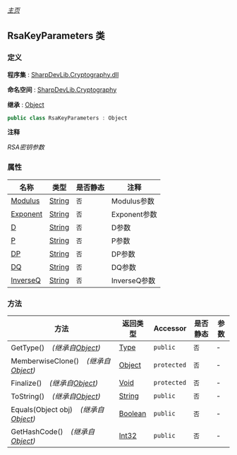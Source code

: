###### [主页](./Index.md "主页")

## RsaKeyParameters 类

### 定义

**程序集** : [SharpDevLib.Cryptography.dll](./SharpDevLib.Cryptography.assembly.md "SharpDevLib.Cryptography.dll")

**命名空间** : [SharpDevLib.Cryptography](./SharpDevLib.Cryptography.namespace.md "SharpDevLib.Cryptography")

**继承** : [Object](https://learn.microsoft.com/en-us/dotnet/api/system.object "Object")

``` csharp
public class RsaKeyParameters : Object
```

**注释**

*RSA密钥参数*


### 属性

|名称|类型|是否静态|注释|
|---|---|---|---|
|[Modulus](./SharpDevLib.Cryptography.RsaKeyParameters.Modulus.md "Modulus")|[String](https://learn.microsoft.com/en-us/dotnet/api/system.string "String")|`否`|Modulus参数|
|[Exponent](./SharpDevLib.Cryptography.RsaKeyParameters.Exponent.md "Exponent")|[String](https://learn.microsoft.com/en-us/dotnet/api/system.string "String")|`否`|Exponent参数|
|[D](./SharpDevLib.Cryptography.RsaKeyParameters.D.md "D")|[String](https://learn.microsoft.com/en-us/dotnet/api/system.string "String")|`否`|D参数|
|[P](./SharpDevLib.Cryptography.RsaKeyParameters.P.md "P")|[String](https://learn.microsoft.com/en-us/dotnet/api/system.string "String")|`否`|P参数|
|[DP](./SharpDevLib.Cryptography.RsaKeyParameters.DP.md "DP")|[String](https://learn.microsoft.com/en-us/dotnet/api/system.string "String")|`否`|DP参数|
|[DQ](./SharpDevLib.Cryptography.RsaKeyParameters.DQ.md "DQ")|[String](https://learn.microsoft.com/en-us/dotnet/api/system.string "String")|`否`|DQ参数|
|[InverseQ](./SharpDevLib.Cryptography.RsaKeyParameters.InverseQ.md "InverseQ")|[String](https://learn.microsoft.com/en-us/dotnet/api/system.string "String")|`否`|InverseQ参数|


### 方法

|方法|返回类型|Accessor|是否静态|参数|
|---|---|---|---|---|
|GetType()&nbsp;&nbsp;&nbsp;&nbsp;*(继承自[Object](https://learn.microsoft.com/en-us/dotnet/api/system.object "Object"))*|[Type](https://learn.microsoft.com/en-us/dotnet/api/system.type "Type")|`public`|`否`|-|
|MemberwiseClone()&nbsp;&nbsp;&nbsp;&nbsp;*(继承自[Object](https://learn.microsoft.com/en-us/dotnet/api/system.object "Object"))*|[Object](https://learn.microsoft.com/en-us/dotnet/api/system.object "Object")|`protected`|`否`|-|
|Finalize()&nbsp;&nbsp;&nbsp;&nbsp;*(继承自[Object](https://learn.microsoft.com/en-us/dotnet/api/system.object "Object"))*|[Void](https://learn.microsoft.com/en-us/dotnet/api/system.void "Void")|`protected`|`否`|-|
|ToString()&nbsp;&nbsp;&nbsp;&nbsp;*(继承自[Object](https://learn.microsoft.com/en-us/dotnet/api/system.object "Object"))*|[String](https://learn.microsoft.com/en-us/dotnet/api/system.string "String")|`public`|`否`|-|
|Equals(Object obj)&nbsp;&nbsp;&nbsp;&nbsp;*(继承自[Object](https://learn.microsoft.com/en-us/dotnet/api/system.object "Object"))*|[Boolean](https://learn.microsoft.com/en-us/dotnet/api/system.boolean "Boolean")|`public`|`否`|-|
|GetHashCode()&nbsp;&nbsp;&nbsp;&nbsp;*(继承自[Object](https://learn.microsoft.com/en-us/dotnet/api/system.object "Object"))*|[Int32](https://learn.microsoft.com/en-us/dotnet/api/system.int32 "Int32")|`public`|`否`|-|



